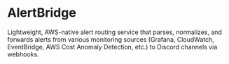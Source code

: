 # AlertBridge
 Lightweight, AWS-native alert routing service that parses, normalizes, and forwards alerts from various monitoring sources (Grafana, CloudWatch, EventBridge, AWS Cost Anomaly Detection, etc.) to Discord channels via webhooks.
